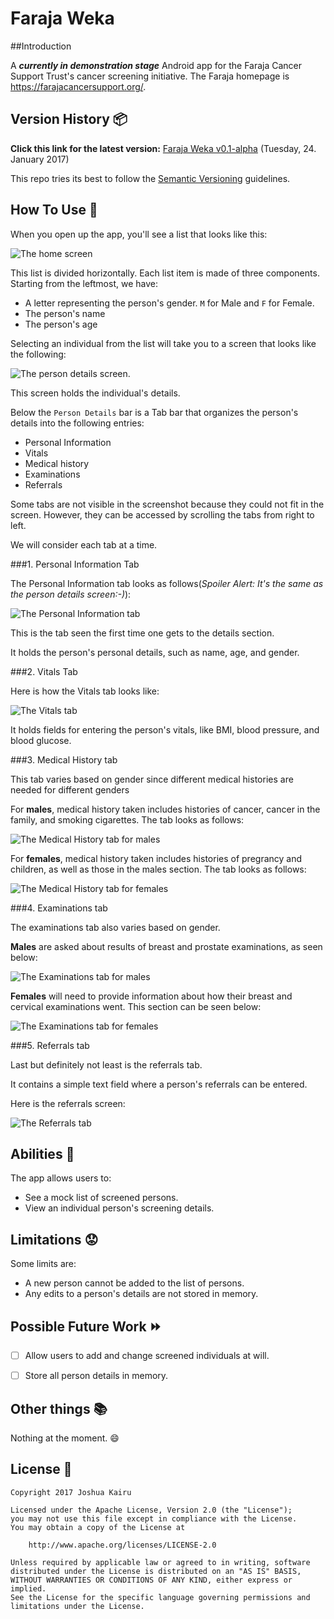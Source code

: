 # Faraja Weka

##Introduction

A ***currently in demonstration stage*** Android app for the Faraja Cancer Support Trust's cancer screening initiative. The Faraja homepage is https://farajacancersupport.org/. 

## Version History :package:

**Click this link for the latest version:** 	[Faraja Weka v0.1-alpha](https://github.com/joshua-kairu/faraja-weka/releases/download/v0.1-alpha/faraja-weka-v0.1-alpha.apk) (Tuesday, 24. January 2017)


This repo tries its best to follow the [Semantic Versioning](http://semver.org/) guidelines.

## How To Use :wrench:

When you open up the app, you'll see a list that looks like this:

![The home screen](screen-shots/home-screen-2017-01-19-234024.png) 

This list is divided horizontally. Each list item is made of three components. Starting from the leftmost, we have:

* A letter representing the person's gender. `M` for Male and `F` for Female.
* The person's name
* The person's age

Selecting an individual from the list will take you to a screen that looks like the following:

![The person details screen.](screen-shots/person-details-personal-info-screen-2017-01-23-165151.png) 

This screen holds the individual's details. 

Below the `Person Details` bar is a Tab bar that organizes the person's details into the following entries:

* Personal Information
* Vitals
* Medical history
* Examinations
* Referrals

Some tabs are not visible in the screenshot because they could not fit in the screen. However, they can be accessed by scrolling the tabs from right to left.

We will consider each tab at a time.

###1. Personal Information Tab

The Personal Information tab looks as follows(*Spoiler Alert: It's the same as the person details screen:-)*):

![The Personal Information tab](screen-shots/person-details-personal-info-screen-2017-01-23-165151.png) 

This is the tab seen the first time one gets to the details section.

It holds the person's personal details, such as name, age, and gender.

###2. Vitals Tab

Here is how the Vitals tab looks like:

![The Vitals tab](screen-shots/person-details-vitals-2017-01-23-165227.png) 

It holds fields for entering the person's vitals, like BMI, blood pressure, and blood glucose.

###3. Medical History tab

This tab varies based on gender since different medical histories are needed for different genders

For **males**, medical history taken includes histories of cancer, cancer in the family, and smoking cigarettes. The tab looks as follows:

![The Medical History tab for males](screen-records/person-details-male-medical-history-2017-01-23-165345.gif) 

For **females**, medical history taken includes histories of pregrancy and children, as well as those in the males section. The tab looks as follows:

![The Medical History tab for females](screen-records/person-details-female-medical-history-2017-01-23-165258.gif) 

###4. Examinations tab

The examinations tab also varies based on gender.

**Males** are asked about results of breast and prostate examinations, as seen below:

![The Examinations tab for males](screen-records/person-details-male-examinations-2017-01-23-165426.gif) 

**Females** will need to provide information about how their breast and cervical examinations went. This section can be seen below:

![The Examinations tab for females](screen-records/person-details-female-examinations-2017-01-23-165426.gif) 

###5. Referrals tab

Last but definitely not least is the referrals tab. 

It contains a simple text field where a person's referrals can be entered.

Here is the referrals screen:

![The Referrals tab](screen-shots/person-details-referrals-2017-01-23-165526.png) 

## Abilities :muscle:

The app allows users to:
* See a mock list of screened persons.
* View an individual person's screening details.

## Limitations :worried:

Some limits are:
* A new person cannot be added to the list of persons.
* Any edits to a person's details are not stored in memory.

## Possible Future Work :fast_forward:

- [ ] Allow users to add and change screened individuals at will.

- [ ] Store all person details in memory.

## Other things :books:

Nothing at the moment. :smile:

## License :lock_with_ink_pen:

```
Copyright 2017 Joshua Kairu

Licensed under the Apache License, Version 2.0 (the "License");
you may not use this file except in compliance with the License.
You may obtain a copy of the License at

    http://www.apache.org/licenses/LICENSE-2.0

Unless required by applicable law or agreed to in writing, software
distributed under the License is distributed on an "AS IS" BASIS,
WITHOUT WARRANTIES OR CONDITIONS OF ANY KIND, either express or implied.
See the License for the specific language governing permissions and
limitations under the License.
```